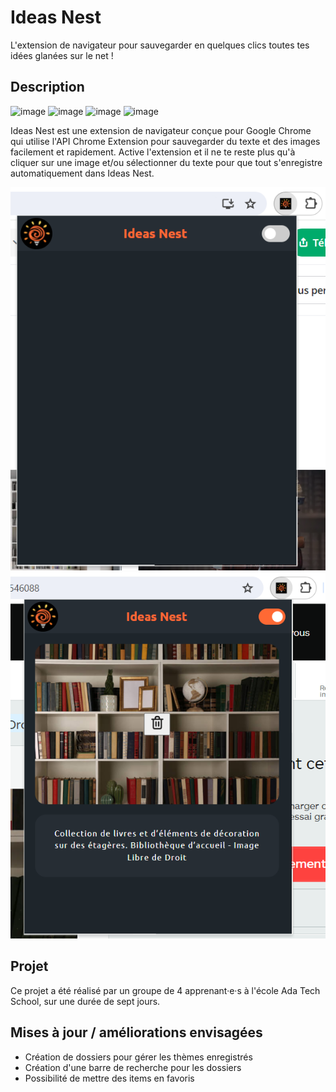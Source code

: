 # Ideas Nest

L'extension de navigateur pour sauvegarder en quelques clics toutes tes idées glanées sur le net !

## Description

![image](https://img.shields.io/badge/HTML5-E34F26?style=for-the-badge&logo=html5&logoColor=white) ![image](https://img.shields.io/badge/CSS3-1572B6?style=for-the-badge&logo=css3&logoColor=white) ![image](https://img.shields.io/badge/JavaScript-323330?style=for-the-badge&logo=javascript&logoColor=F7DF1E) ![image](https://img.shields.io/badge/Google_chrome-4285F4?style=for-the-badge&logo=Google-chrome&logoColor=white)

Ideas Nest est une extension de navigateur conçue pour Google Chrome qui utilise l'API Chrome Extension pour sauvegarder du texte et des images facilement et rapidement. Active l'extension et il ne te reste plus qu'à cliquer sur une image et/ou sélectionner du texte pour que tout s'enregistre automatiquement dans Ideas Nest.

![Capture d'écran Ideas Next à l'ouveture de l'extension](./images/Screenshot_ouverture_extension.png)
![Capture d'écran Ideas Next activée](./images/Screenshot_extension_active.png)

## Projet

Ce projet a été réalisé par un groupe de 4 apprenant·e·s à l'école Ada Tech School, sur une durée de sept jours.

## Mises à jour / améliorations envisagées

* Création de dossiers pour gérer les thèmes enregistrés
* Création d'une barre de recherche pour les dossiers
* Possibilité de mettre des items en favoris
